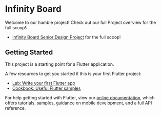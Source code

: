 # Infinity Board

Welcome to our humble project!
Check out our full Project overview for the full scoop!:

- [Infinity Board Senior Design Project](https://sites.google.com/view/infinityboard) for the full scoop!
## Getting Started

This project is a starting point for a Flutter application.

A few resources to get you started if this is your first Flutter project:

- [Lab: Write your first Flutter app](https://flutter.dev/docs/get-started/codelab)
- [Cookbook: Useful Flutter samples](https://flutter.dev/docs/cookbook)

For help getting started with Flutter, view our
[online documentation](https://flutter.dev/docs), which offers tutorials,
samples, guidance on mobile development, and a full API reference.
